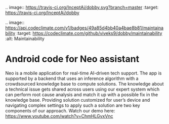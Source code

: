 .. image:: https://travis-ci.org/InceptAi/dobby.svg?branch=master
    :target: https://travis-ci.org/InceptAi/dobby

.. image:: https://api.codeclimate.com/v1/badges/49a85d4bb40a4bae8b81/maintainability
   :target: https://codeclimate.com/github/viveks9/dobby/maintainability
   :alt: Maintainability
   
# Android code for Neo assistant
Neo is a mobile application for real-time AI-driven tech support. The app is supported by a backend that uses an inference algorithm with a crowdsourced knowledge base to compute solutions. The knowledge about a technical issue gets shared across users using our expert system which can perform root cause analysis and match it up with a possible fix in the knowledge base. Providing solution customized for user’s device and navigating complex settings to apply such a solution are two key components of our approach. Watch our demo here: https://www.youtube.com/watch?v=ChmHLGvxVnc


